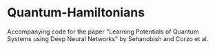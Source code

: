 # Quantum-Hamiltonians
Accompanying code for the paper "Learning Potentials of Quantum Systems using Deep Neural Networks" by Sehanobish and Corzo et al.
